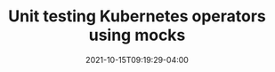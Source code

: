 ---
title: "Unit testing Kubernetes operators using mocks"
date: 2021-10-15T09:19:29-04:00
description: "In this post, I’ll walk you through the idea of unit testing Kubernetes operators using mocks"
keywords: ["kubernetes", "testing"]
draft: false
tags: ["kubernetes", "testing"]
math: false
toc: true
link: https://itnext.io/unit-testing-kubernetes-operators-using-mocks-ba3ba2483ba3
---